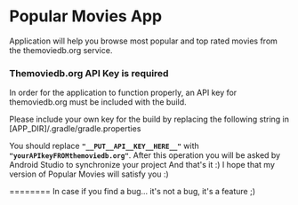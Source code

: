 Popular Movies App
========

Application will help you browse most popular and top rated movies from the themoviedb.org service.

### Themoviedb.org API Key is required

In order for the application to function properly, an API key for themoviedb.org must be included
with the build.

Please include your own key for the build by replacing the following string in
[APP_DIR]/.gradle/gradle.properties

You should replace **`"__PUT__API__KEY__HERE__"`** with **`"yourAPIkeyFROMthemoviedb.org"`**.
After this operation you will be asked by Android Studio to synchronize your project
And that's it :) I hope that my version of Popular Movies will satisfy you :)

========
In case if you find a bug... it's not a bug, it's a feature ;)